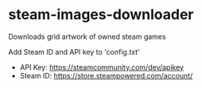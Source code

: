 # steam-images-downloader
Downloads grid artwork of owned steam games

Add Steam ID and API key to 'config.txt'
- API Key: https://steamcommunity.com/dev/apikey
- Steam ID: https://store.steampowered.com/account/
